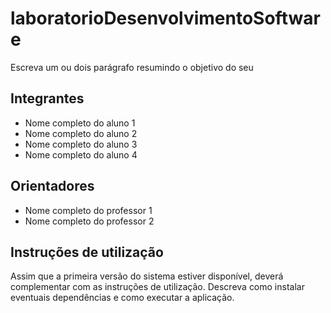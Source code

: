 # laboratorioDesenvolvimentoSoftware
Escreva um ou dois parágrafo resumindo o objetivo do seu 

## Integrantes
* Nome completo do aluno 1
* Nome completo do aluno 2
* Nome completo do aluno 3
* Nome completo do aluno 4

## Orientadores
* Nome completo do professor 1
* Nome completo do professor 2

## Instruções de utilização
Assim que a primeira versão do sistema estiver disponível, deverá complementar com as instruções de utilização. Descreva como instalar eventuais dependências e como executar a aplicação.

